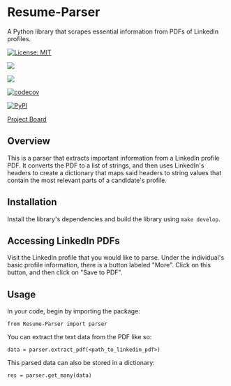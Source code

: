 # Resume-Parser
A Python library that scrapes essential information from PDFs of LinkedIn profiles.

[![License: MIT](https://img.shields.io/badge/License-MIT-brightgreen.svg)](https://opensource.org/licenses/MIT)

![](https://img.shields.io/github/issues/ShivanshSrivastava1/Resume-Parser)

![](https://github.com/ShivanshSrivastava1/Resume-Parser/actions/workflows/build.yml/badge.svg)

[![codecov](https://codecov.io/github/ShivanshSrivastava1/Resume-Parser/branch/main/graph/badge.svg?token=V4IKQ490DY)](https://codecov.io/github/ShivanshSrivastava1/Resume-Parser)

[![PyPI](https://img.shields.io/pypi/v/ez_parse)](https://pypi.org/project/ez-parse/0.1.1/)

[Project Board](https://github.com/users/ShivanshSrivastava1/projects/2/views/1)

## Overview
This is a parser that extracts important information from a LinkedIn profile PDF. It converts the PDF to a list of strings, and then uses LinkedIn's headers to create a dictionary that maps said headers to string values that contain the most relevant parts of a candidate's profile.

## Installation
Install the library's dependencies and build the library using `make develop`.

## Accessing LinkedIn PDFs
Visit the LinkedIn profile that you would like to parse. Under the individual's basic profile information, there is a button labeled "More". Click on this button, and then click on "Save to PDF".

## Usage
In your code, begin by importing the package:

`from Resume-Parser import parser`

You can extract the text data from the PDF like so:

`data = parser.extract_pdf(<path_to_linkedin_pdf>)`

This parsed data can also be stored in a dictionary:

`res = parser.get_many(data)`
